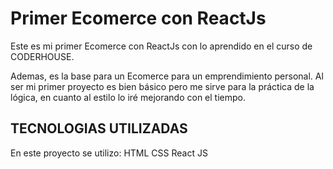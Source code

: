 # Primer Ecomerce con ReactJs

Este es mi primer Ecomerce con ReactJs con lo aprendido en el curso de CODERHOUSE.

Ademas, es la base para un Ecomerce para un emprendimiento personal.
Al ser mi primer proyecto es bien básico pero me sirve para la práctica de la lógica, en cuanto al estilo lo iré mejorando con el tiempo.

## TECNOLOGIAS UTILIZADAS

En este proyecto se utilizo:
HTML
CSS
React JS
